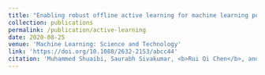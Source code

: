 ```yaml
---
title: "Enabling robust offline active learning for machine learning potentials using simple physics-based priors"
collection: publications
permalink: /publication/active-learning
date: 2020-08-25
venue: 'Machine Learning: Science and Technology'
link: 'https://doi.org/10.1088/2632-2153/abcc44'
citation: 'Muhammed Shuaibi, Saurabh Sivakumar, <b>Rui Qi Chen</b>, and Zachary W. Ulissi. Enabling robust offline active learning for machine learning potentials using simple physics-based priors. <i>MLST 2020</i>'
---
```

